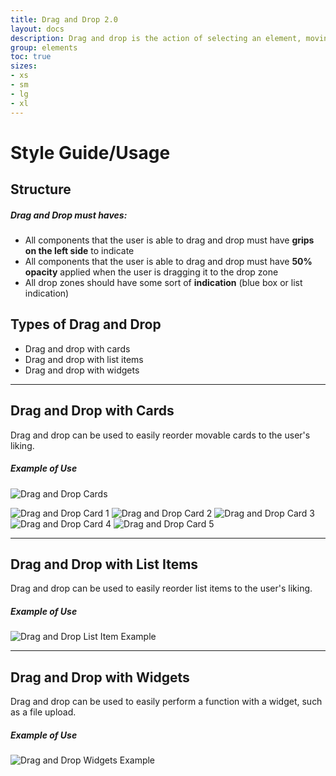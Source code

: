 ```yaml
---
title: Drag and Drop 2.0
layout: docs
description: Drag and drop is the action of selecting an element, moving it, and then placing it into the defined area.
group: elements
toc: true
sizes:
- xs
- sm
- lg
- xl
---
```


# Style Guide/Usage

## Structure

##### Drag and Drop must haves:

 * All components that the user is able to drag and drop must have **grips on the left side** to indicate 
 * All components that the user is able to drag and drop must have **50% opacity** applied when the user is dragging it to the drop zone
 * All drop zones should have some sort of **indication** (blue box or list indication)
 
## Types of Drag and Drop

 * Drag and drop with cards
 * Drag and drop with list items
 * Drag and drop with widgets

 <hr>

## Drag and Drop with Cards
Drag and drop can be used to easily reorder movable cards to the user's liking. 

##### Example of Use

![Drag and Drop Cards](\assets\img\cards-draganddrop.PNG "Drag and Drop Cards")


![Drag and Drop Card 1](\assets\img\drag-and-drop-card-1.PNG "Drag and Drop Card 1")
![Drag and Drop Card 2](\assets\img\drag-and-drop-card-2.PNG "Drag and Drop Card 2")
![Drag and Drop Card 3](\assets\img\drag-and-drop-card-3.PNG "Drag and Drop Card 3")
![Drag and Drop Card 4](\assets\img\drag-and-drop-card-4.PNG "Drag and Drop Card 4")
![Drag and Drop Card 5](\assets\img\drag-and-drop-card-5.PNG "Drag and Drop Card 5")

<hr>

## Drag and Drop with List Items
Drag and drop can be used to easily reorder list items to the user's liking. 

##### Example of Use

![Drag and Drop List Item Example](\assets\img\drag-and-drop-list-items-example.PNG "Drag and Drop List Item Example")

<hr>

## Drag and Drop with Widgets
Drag and drop can be used to easily perform a function with a widget, such as a file upload. 

##### Example of Use

![Drag and Drop Widgets Example](\assets\img\drag-and-drop-widgets-example.PNG "Drag and Drop Widgets Example")


